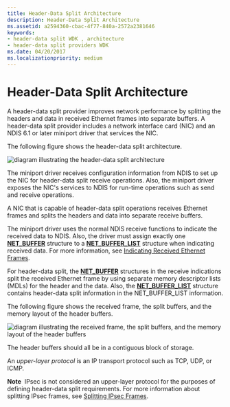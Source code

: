 ```yaml
---
title: Header-Data Split Architecture
description: Header-Data Split Architecture
ms.assetid: a2594360-cbac-4f77-840a-2572a2381646
keywords:
- header-data split WDK , architecture
- header-data split providers WDK
ms.date: 04/20/2017
ms.localizationpriority: medium
---
```


# Header-Data Split Architecture





A header-data split provider improves network performance by splitting the headers and data in received Ethernet frames into separate buffers. A header-data split provider includes a network interface card (NIC) and an NDIS 6.1 or later miniport driver that services the NIC.

The following figure shows the header-data split architecture.

![diagram illustrating the header-data split architecture](images/hdsplitarchitecture.png)

The miniport driver receives configuration information from NDIS to set up the NIC for header-data split receive operations. Also, the miniport driver exposes the NIC's services to NDIS for run-time operations such as send and receive operations.

A NIC that is capable of header-data split operations receives Ethernet frames and splits the headers and data into separate receive buffers.

The miniport driver uses the normal NDIS receive functions to indicate the received data to NDIS. Also, the driver must assign exactly one [**NET\_BUFFER**](/windows-hardware/drivers/ddi/ndis/ns-ndis-_net_buffer) structure to a [**NET\_BUFFER\_LIST**](/windows-hardware/drivers/ddi/nbl/ns-nbl-net_buffer_list) structure when indicating received data. For more information, see [Indicating Received Ethernet Frames](indicating-received-ethernet-frames.md).

For header-data split, the [**NET\_BUFFER**](/windows-hardware/drivers/ddi/ndis/ns-ndis-_net_buffer) structures in the receive indications split the received Ethernet frame by using separate memory descriptor lists (MDLs) for the header and the data. Also, the [**NET\_BUFFER\_LIST**](/windows-hardware/drivers/ddi/nbl/ns-nbl-net_buffer_list) structure contains header-data split information in the NET\_BUFFER\_LIST information.

The following figure shows the received frame, the split buffers, and the memory layout of the header buffers.

![diagram illustrating the received frame, the split buffers, and the memory layout of the header buffers](images/hdspllitbuffers.png)

The header buffers should all be in a contiguous block of storage.

An *upper-layer protocol* is an IP transport protocol such as TCP, UDP, or ICMP.

**Note**  IPsec is not considered an upper-layer protocol for the purposes of defining header-data split requirements. For more information about splitting IPsec frames, see [Splitting IPsec Frames](splitting-ipsec-frames.md).

 

 

